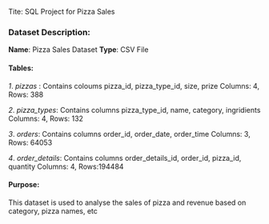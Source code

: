 Tite: SQL Project for Pizza Sales
### Dataset Description:
**Name**: Pizza Sales Dataset 
**Type**: CSV File

#### Tables:
*1*. *pizzas* : Contains coloums pizza_id, pizza_type_id, size, prize
              Columns: 4,
              Rows: 388
              
*2*. *pizza_types*: Contains columns pizza_type_id, name, category, ingridients
                  Columns: 4, 
                  Rows: 132
                  
*3*. *orders*: Contains columns order_id, order_date, order_time
              Columns: 3, 
              Rows: 64053
              
*4*. *order_details*: Contains columns order_details_id, order_id, pizza_id, quantity
                    Columns: 4, 
                    Rows:194484

#### Purpose:
This dataset is used to analyse the sales of pizza and revenue based on category, pizza names, etc 

